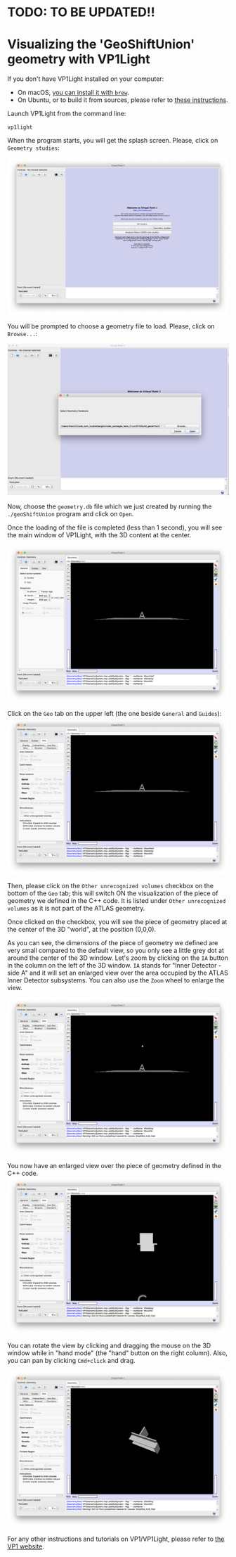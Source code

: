 # TODO: TO BE UPDATED!!

# Visualizing the 'GeoShiftUnion' geometry with VP1Light


If you don't have VP1Light installed on your computer:

- On macOS, [you can install it with `brew`](https://github.com/ric-bianchi/homebrew-vp1light).
- On Ubuntu, or to build it from sources, please refer to [these instructions](https://gitlab.cern.ch/atlas/athena/tree/master/Projects/VP1Light).


Launch VP1Light from the command line:

```
vp1light
```

When the program starts, you will get the splash screen. Please, click on `Geometry studies`:

![](assets/visualization-12dc3737.png)

You will be prompted to choose a geometry file to load. Please, click on `Browse...`:

![](assets/visualization-44d3600f.png)

Now, choose the `geometry.db` file which we just created by running the `./geoShiftUnion` program and click on `Open`.

Once the loading of the file is completed (less than 1 second), you will see the main window of VP1Light, with the 3D content at the center.

![](assets/visualization-836f5191.png)

Click on the `Geo` tab on the upper left (the one beside `General` and `Guides`):
![](assets/visualization-f3710b0d.png)

Then, please click on the `Other unrecognized volumes` checkbox on the bottom of the `Geo` tab; this will switch ON the visualization of the piece of geometry we defined in the C++ code. It is listed under `Other unrecognized volumes` as it is not part of the ATLAS geometry.

Once clicked on the checkbox, you will see the piece of geometry placed at the center of the 3D "world", at the position (0,0,0).

As you can see, the dimensions of the piece of geometry we defined are very small compared to the default view, so you only see a little grey dot at around the center of the 3D window.  Let's zoom by clicking on the `IA` button in the column on the left of the 3D window. `IA` stands for "Inner Detector - side A" and it will set an enlarged view over the area occupied by the ATLAS Inner Detector subsystems. You can also use the `Zoom` wheel to enlarge the view.

![](assets/visualization-43eeaa1b.png)

You now have an enlarged view over the piece of geometry defined in the C++ code.
![](assets/visualization-c7456603.png)

You can rotate the view by clicking and dragging the mouse on the 3D window while in "hand mode" (the "hand" button on the right column). Also, you can pan by clicking `Cmd+click` and drag.

![](assets/visualization-3318dc3d.png)

For any other instructions and tutorials on VP1/VP1Light, please refer to [the VP1 website](https://atlas-vp1.web.cern.ch/).
